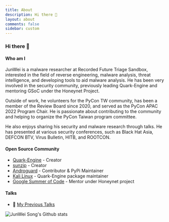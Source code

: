 ```yaml
---
title: About
description: Hi there 👋
layout: about
comments: false
sidebar: custom
---
```


### Hi there 👋

#### Who am I

JunWei is a malware researcher at Recorded Future Triage Sandbox, interested in the field of reverse engineering, malware analysis, threat intelligence, and developing tools to aid malware analysis. He has been very involved in the security community, previously leading Quark-Engine and mentoring GSoC under the Honeynet Project.

Outside of work, he volunteers for the PyCon TW community, has been a member of the Review Board since 2020, and served as the PyCon APAC 2022 Program Chair. He is passionate about contributing to the community and helping to organize the PyCon Taiwan program committee.

He also enjoys sharing his security and malware research through talks. He has presented at various security conferences, such as Black Hat Asia, DEFCON BTV, Virus Bulletin, HITB, and ROOTCON.

#### Open Source Community

- [Quark-Engine](https://github.com/quark-engine/quark-engine) - Creator
- [sunzip](https://github.com/twbgc/sunzip) - Creator
- [Androguard](https://github.com/androguard/androguard) - Contributor & PyPi Maintainer
- [Kali Linux](http://pkg.kali.org/pkg/quark-engine) - Quark-Engine package maintainer
- [Google Summer of Code](https://www.honeynet.org/gsoc/gsoc-2021/google-summer-of-code-2021-project-ideas/#quark) - Mentor under Honeynet project

#### Talks

- 🌱 [My Previous Talks](https://github.com/krnick/talks)

![JunWei Song's Github stats](https://github-readme-stats.vercel.app/api?username=krnick&theme=blue-green&show_icons=true)

